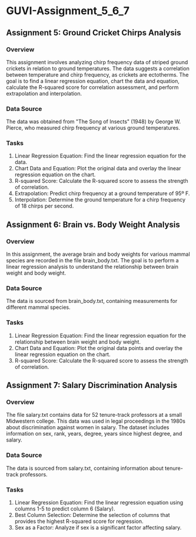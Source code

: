 # GUVI-Assignment_5_6_7

## Assignment 5: Ground Cricket Chirps Analysis

### Overview
This assignment involves analyzing chirp frequency data of striped ground crickets in relation to ground temperatures. The data suggests a correlation between temperature and chirp frequency, as crickets are ectotherms. The goal is to find a linear regression equation, chart the data and equation, calculate the R-squared score for correlation assessment, and perform extrapolation and interpolation.

### Data Source
The data was obtained from "The Song of Insects" (1948) by George W. Pierce, who measured chirp frequency at various ground temperatures.

### Tasks
1.	Linear Regression Equation: Find the linear regression equation for the data.
2.	Chart Data and Equation: Plot the original data and overlay the linear regression equation on the chart.
3.	R-squared Score: Calculate the R-squared score to assess the strength of correlation.
4.	Extrapolation: Predict chirp frequency at a ground temperature of 95º F.
5.	Interpolation: Determine the ground temperature for a chirp frequency of 18 chirps per second.

## Assignment 6: Brain vs. Body Weight Analysis

### Overview
In this assignment, the average brain and body weights for various mammal species are recorded in the file brain_body.txt. The goal is to perform a linear regression analysis to understand the relationship between brain weight and body weight.

### Data Source
The data is sourced from brain_body.txt, containing measurements for different mammal species.

### Tasks
1.	Linear Regression Equation: Find the linear regression equation for the relationship between brain weight and body weight.
2.	Chart Data and Equation: Plot the original data points and overlay the linear regression equation on the chart.
3.	R-squared Score: Calculate the R-squared score to assess the strength of correlation.

## Assignment 7: Salary Discrimination Analysis

### Overview
The file salary.txt contains data for 52 tenure-track professors at a small Midwestern college. This data was used in legal proceedings in the 1980s about discrimination against women in salary. The dataset includes information on sex, rank, years, degree, years since highest degree, and salary.

### Data Source
The data is sourced from salary.txt, containing information about tenure-track professors.

### Tasks
1.	Linear Regression Equation: Find the linear regression equation using columns 1-5 to predict column 6 (Salary).
2.	Best Column Selection: Determine the selection of columns that provides the highest R-squared score for regression.
3.	Sex as a Factor: Analyze if sex is a significant factor affecting salary.


